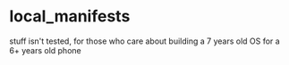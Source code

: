 # local_manifests
stuff isn't tested, for those who care about building a 7 years old OS for a 6+ years old phone
